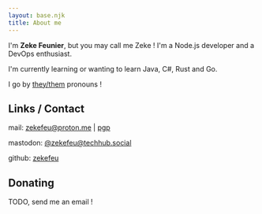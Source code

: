 ```yaml
---
layout: base.njk
title: About me
---
```


I'm **Zeke Feunier**, but you may call me Zeke ! I'm a Node.js developer and a DevOps enthusiast.

I'm currently learning or wanting to learn Java, C#, Rust and Go.

I go by [they/them](https://pronouns.org/they-them) pronouns !

## Links / Contact

mail: <zekefeu@proton.me> | [pgp](/static/assets/publickey.asc)

mastodon: [@zekefeu@techhub.social](https://techhub.social/@zekefeu)

github: [zekefeu](https://github.com/zekefeu)

## Donating

TODO, send me an email !
